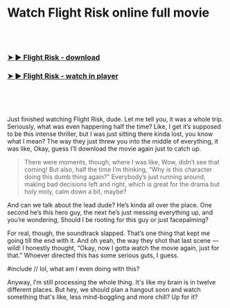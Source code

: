 <h1>Watch Flight Risk online full movie</h1>


<br><br>

<h3><a href="https://Jamies-storonarig1982.github.io/mtnwoycnit/">➤ ► Flight Risk - download</a></h3> 
<h3><a href="https://Jamies-storonarig1982.github.io/mtnwoycnit/">➤ ► Flight Risk - watch in player</a></h3>


<br><br><br>


Just finished watching Flight Risk, dude. Let me tell you, it was a whole trip. Seriously, what was even happening half the time? Like, I get it’s supposed to be this intense thriller, but I was just sitting there kinda lost, you know what I mean? The way they just threw you into the middle of everything, it was like, Okay, guess I’ll download the movie again just to catch up.

> There were moments, though, where I was like, Wow, didn’t see that coming! But also, half the time I’m thinking, “Why is this character doing this dumb thing again?” Everybody’s just running around, making bad decisions left and right, which is great for the drama but holy moly, calm down a bit, maybe?

And can we talk about the lead dude? He’s kinda all over the place. One second he’s this hero guy, the next he’s just messing everything up, and you’re wondering, Should I be rooting for this guy or just facepalming?

For real, though, the soundtrack slapped. That’s one thing that kept me going till the end with it. And oh yeah, the way they shot that last scene — wild! I honestly thought, “Okay, now I gotta watch the movie again, just for that.” Whoever directed this has some serious guts, I guess.

#include <iostream> // lol, what am I even doing with this?

Anyway, I’m still processing the whole thing. It's like my brain is in twelve different places. But hey, we should plan a hangout soon and watch something that's like, less mind-boggling and more chill? Up for it?
